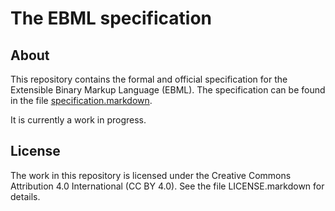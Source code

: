 # The EBML specification

## About

This repository contains the formal and official specification for the
Extensible Binary Markup Language (EBML). The specification can be found
in the file
[specification.markdown](specification.markdown).

It is currently a work in progress.

## License

The work in this repository is licensed under the Creative Commons
Attribution 4.0 International (CC BY 4.0). See the file
LICENSE.markdown for details.
